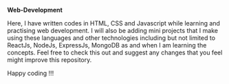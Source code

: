 **Web-Development**

Here, I have written codes in HTML, CSS and Javascript while learning and practising web development. I will also be adding
mini projects that I make using these languages and other technologies including but not limited to ReactJs, NodeJs, ExpressJs, MongoDB as and when I am learning the concepts.
Feel free to check this out and suggest any changes that you feel might improve this repository.

Happy coding !!!
